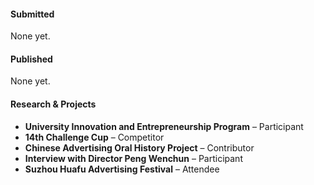#### Submitted

None yet.
#### Published

None yet.

#### Research & Projects

- **University Innovation and Entrepreneurship Program** – Participant
- **14th Challenge Cup** – Competitor
- **Chinese Advertising Oral History Project** – Contributor
- **Interview with Director Peng Wenchun** – Participant
- **Suzhou Huafu Advertising Festival** – Attendee
